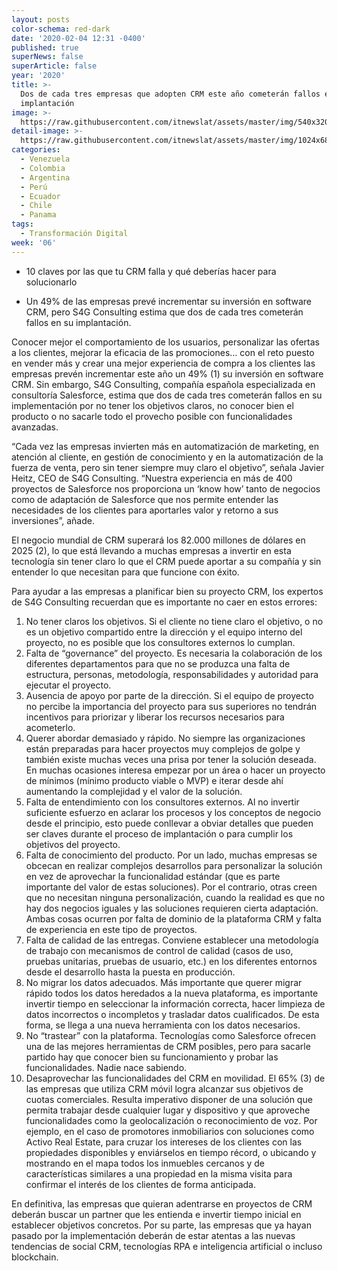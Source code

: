 ```yaml
---
layout: posts
color-schema: red-dark
date: '2020-02-04 12:31 -0400'
published: true
superNews: false
superArticle: false
year: '2020'
title: >-
  Dos de cada tres empresas que adopten CRM este año cometerán fallos en su
  implantación
image: >-
  https://raw.githubusercontent.com/itnewslat/assets/master/img/540x320/Ejecutivos-Reunidos-p.jpg
detail-image: >-
  https://raw.githubusercontent.com/itnewslat/assets/master/img/1024x680/Ejecutivos-Reunidos-g.jpg
categories:
  - Venezuela
  - Colombia
  - Argentina
  - Perú
  - Ecuador
  - Chile
  - Panama
tags:
  - Transformación Digital
week: '06'
---
```

- 10 claves por las que tu CRM falla y qué deberías hacer para solucionarlo

- Un 49% de las empresas prevé incrementar su inversión en software CRM, pero S4G Consulting estima que dos de cada tres cometerán fallos en su implantación.

Conocer mejor el comportamiento de los usuarios, personalizar las ofertas a los clientes, mejorar la eficacia de las promociones… con el reto puesto en vender más y crear una mejor experiencia de compra a los clientes las empresas prevén incrementar este año un 49% (1) su inversión en software CRM. Sin embargo, S4G Consulting, compañía española especializada en consultoría Salesforce, estima que dos de cada tres cometerán fallos en su implementación por no tener los objetivos claros, no conocer bien el producto o no sacarle todo el provecho posible con funcionalidades avanzadas.
 
“Cada vez las empresas invierten más en automatización de marketing, en atención al cliente, en gestión de conocimiento y en la automatización de la fuerza de venta, pero sin tener siempre muy claro el objetivo”, señala Javier Heitz, CEO de S4G Consulting. “Nuestra experiencia en más de 400 proyectos de Salesforce nos proporciona un ‘know how’ tanto de negocios como de adaptación de Salesforce que nos permite entender las necesidades de los clientes para aportarles valor y retorno a sus inversiones”, añade.
 
El negocio mundial de CRM superará los 82.000 millones de dólares en 2025 (2), lo que está llevando a muchas empresas a invertir en esta tecnología sin tener claro lo que el CRM puede aportar a su compañía y sin entender lo que necesitan para que funcione con éxito.
 
Para ayudar a las empresas a planificar bien su proyecto CRM, los expertos de S4G Consulting recuerdan que es importante no caer en estos errores:
 
1. No tener claros los objetivos. Si el cliente no tiene claro el objetivo, o no es un objetivo compartido entre la dirección y el equipo interno del proyecto, no es posible que los consultores externos lo cumplan.
2. Falta de “governance” del proyecto. Es necesaria la colaboración de los diferentes departamentos para que no se produzca una falta de estructura, personas, metodología, responsabilidades y autoridad para ejecutar el proyecto.
3. Ausencia de apoyo por parte de la dirección. Si el equipo de proyecto no percibe la importancia del proyecto para sus superiores no tendrán incentivos para priorizar y liberar los recursos necesarios para acometerlo.
4. Querer abordar demasiado y rápido. No siempre las organizaciones están preparadas para hacer proyectos muy complejos de golpe y también existe muchas veces una prisa por tener la solución deseada. En muchas ocasiones interesa empezar por un área o hacer un proyecto de mínimos (mínimo producto viable o MVP) e iterar desde ahí aumentando la complejidad y el valor de la solución.
5. Falta de entendimiento con los consultores externos. Al no invertir suficiente esfuerzo en aclarar los procesos y los conceptos de negocio desde el principio, esto puede conllevar a obviar detalles que pueden ser claves durante el proceso de implantación o para cumplir los objetivos del proyecto.
6. Falta de conocimiento del producto. Por un lado, muchas empresas se obcecan en realizar complejos desarrollos para personalizar la solución en vez de aprovechar la funcionalidad estándar (que es parte importante del valor de estas soluciones). Por el contrario, otras creen que no necesitan ninguna personalización, cuando la realidad es que no hay dos negocios iguales y las soluciones requieren cierta adaptación. Ambas cosas ocurren por falta de dominio de la plataforma CRM y falta de experiencia en este tipo de proyectos.
7. Falta de calidad de las entregas. Conviene establecer una metodología de trabajo con mecanismos de control de calidad (casos de uso, pruebas unitarias, pruebas de usuario, etc.) en los diferentes entornos desde el desarrollo hasta la puesta en producción.
8. No migrar los datos adecuados. Más importante que querer migrar rápido todos los datos heredados a la nueva plataforma, es importante invertir tiempo en seleccionar la información correcta, hacer limpieza de datos incorrectos o incompletos y trasladar datos cualificados. De esta forma, se llega a una nueva herramienta con los datos necesarios.
9. No “trastear” con la plataforma. Tecnologías como Salesforce ofrecen una de las mejores herramientas de CRM posibles, pero para sacarle partido hay que conocer bien su funcionamiento y probar las funcionalidades. Nadie nace sabiendo.
10. Desaprovechar las funcionalidades del CRM en movilidad. El 65% (3) de las empresas que utiliza CRM móvil logra alcanzar sus objetivos de cuotas comerciales. Resulta imperativo disponer de una solución que permita trabajar desde cualquier lugar y dispositivo y que aproveche funcionalidades como la geolocalización o reconocimiento de voz. Por ejemplo, en el caso de promotores inmobiliarios con soluciones como Activo Real Estate, para cruzar los intereses de los clientes con las propiedades disponibles y enviárselos en tiempo récord, o ubicando y mostrando en el mapa todos los inmuebles cercanos y de características similares a una propiedad en la misma visita para confirmar el interés de los clientes de forma anticipada.
 
En definitiva, las empresas que quieran adentrarse en proyectos de CRM deberán buscar un partner que les entienda e invertir tiempo inicial en establecer objetivos concretos. Por su parte, las empresas que ya hayan pasado por la implementación deberán de estar atentas a las nuevas tendencias de social CRM, tecnologías RPA e inteligencia artificial o incluso blockchain.